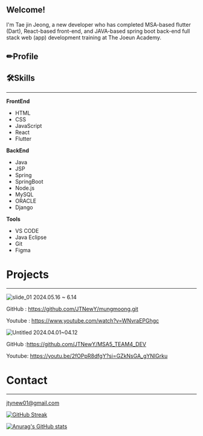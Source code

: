 ## Welcome!

I'm Tae jin Jeong, a new developer who has completed MSA-based flutter (Dart), React-based front-end, and JAVA-based spring boot back-end full stack web (app) development training at The Joeun Academy.

## ✏Profile

## 🛠Skills

---

**FrontEnd**

- HTML
- CSS
- JavaScript
- React
- Flutter

**BackEnd**

- Java
- JSP
- Spring
- SpringBoot
- Node.js
- MySQL
- ORACLE
- Django

**Tools**

- VS CODE
- Java Eclipse
- Git
- Figma

# Projects

---
![slide_01](https://github.com/JTNewY/JTNewY/assets/151705894/77eaeb4f-2dcd-4e57-bf4e-f9e3d57d07b9)
2024.05.16 ~ 6.14

GitHub :  https://github.com/JTNewY/mungmoong.git

Youtube  : https://www.youtube.com/watch?v=WNvraEPGhgc



![Untitled](https://github.com/JTNewY/JTNewY/assets/151705894/d3da644a-4d09-4ce3-9d67-75f4dc129841)
2024.04.01~04.12

GitHub :https://github.com/JTNewY/MSA5_TEAM4_DEV

Youtube: https://youtu.be/2fOPpR8dfgY?si=GZkNsGA_gYNIGrku


# Contact

---

jtynew01@gmail.com

[![GitHub Streak](https://streak-stats.demolab.com?user=JTNewY&locale=ko)](https://git.io/streak-stats)

[![Anurag's GitHub stats](https://github-readme-stats.vercel.app/api?username=jtnewY)](https://github.com/anuraghazra/github-readme-stats)
